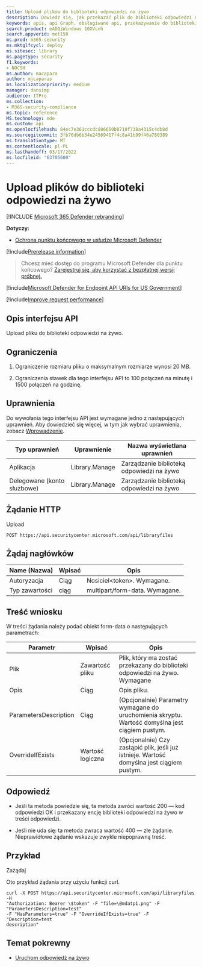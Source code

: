```yaml
---
title: Upload plików do biblioteki odpowiedzi na żywo
description: Dowiedz się, jak przekazać plik do biblioteki odpowiedzi na żywo.
keywords: apis, api Graph, obsługiwane api, przekazywanie do biblioteki
search.product: eADQiWindows 10XVcnh
search.appverid: met150
ms.prod: m365-security
ms.mktglfcycl: deploy
ms.sitesec: library
ms.pagetype: security
f1.keywords:
- NOCSH
ms.author: macapara
author: mjcaparas
ms.localizationpriority: medium
manager: dansimp
audience: ITPro
ms.collection:
- M365-security-compliance
ms.topic: reference
MS.technology: mde
ms.custom: api
ms.openlocfilehash: 84ec7e361cccdc886650b0710f738a4315c4db8d
ms.sourcegitcommit: 3fb76db6b34e24569417f4c8a41b99f46a780389
ms.translationtype: MT
ms.contentlocale: pl-PL
ms.lasthandoff: 03/17/2022
ms.locfileid: "63705600"
---
```

#  <a name="upload-files-to-the-live-response-library"></a>Upload plików do biblioteki odpowiedzi na żywo  

[!INCLUDE [Microsoft 365 Defender rebranding](../../includes/microsoft-defender.md)]

**Dotyczy:**
- [Ochrona punktu końcowego w usłudze Microsoft Defender](https://go.microsoft.com/fwlink/p/?linkid=2146631)

[!include[Prerelease information](../../includes/prerelease.md)]

>Chcesz mieć dostęp do programu Microsoft Defender dla punktu końcowego? [Zarejestruj się, aby korzystać z bezpłatnej wersji próbnej.](https://www.microsoft.com/microsoft-365/windows/microsoft-defender-atp?ocid=docs-wdatp-exposedapis-abovefoldlink) 

[!include[Microsoft Defender for Endpoint API URIs for US Government](../../includes/microsoft-defender-api-usgov.md)]

[!include[Improve request performance](../../includes/improve-request-performance.md)]

## <a name="api-description"></a>Opis interfejsu API

Upload pliku do biblioteki odpowiedzi na żywo.

## <a name="limitations"></a>Ograniczenia

1.  Ograniczenie rozmiaru pliku o maksymalnym rozmiarze wynosi 20 MB.

2.  Ograniczenia stawek dla tego interfejsu API to 100 połączeń na minutę i 1500 połączeń na godzinę.

## <a name="permissions"></a>Uprawnienia

Do wywołania tego interfejsu API jest wymagane jedno z następujących uprawnień. Aby dowiedzieć się więcej, w tym jak wybrać uprawnienia, zobacz [Wprowadzenie](apis-intro.md).


| Typ uprawnień                    | Uprawnienie     | Nazwa wyświetlana uprawnień        |
|------------------------------------|----------------|--------------------------------|
| Aplikacja                        | Library.Manage | Zarządzanie biblioteką odpowiedzi na żywo |
| Delegowane (konto służbowe) | Library.Manage | Zarządzanie biblioteką odpowiedzi na żywo |

## <a name="http-request"></a>Żądanie HTTP

Upload

```HTTP
POST https://api.securitycenter.microsoft.com/api/libraryfiles
```

## <a name="request-headers"></a>Żądaj nagłówków

|  Name (Nazwa)   |    Wpisać    |       Opis                         |
|-----------------|--------|--------------------------------|
| Autoryzacja   | Ciąg | Nosiciel\<token>. Wymagane.      |
| Typ zawartości    | ciąg | multipart/form-data. Wymagane. |

## <a name="request-body"></a>Treść wniosku

W treści żądania należy podać obiekt form-data o następujących parametrach:

| Parametr         |     Wpisać         |       Opis                                        |
|-----------------------|--------------|------------------------------------------------------------|
| Plik                  | Zawartość pliku | Plik, który ma zostać przekazany do biblioteki odpowiedzi na żywo. Wymagane |
| Opis           | Ciąg       | Opis pliku.                                  |
| ParametersDescription | Ciąg       | (Opcjonalnie) Parametry wymagane do uruchomienia skryptu. Wartość domyślna jest ciągiem pustym.                |
| OverrideIfExists      | Wartość logiczna      | (Opcjonalnie) Czy zastąpić plik, jeśli już istnieje. Wartość domyślna jest ciągiem pustym.          |



## <a name="response"></a>Odpowiedź

-   Jeśli ta metoda powiedzie się, ta metoda zwróci wartość 200 — kod odpowiedzi OK i przekazany encję biblioteki odpowiedzi na żywo w treści odpowiedzi.

-   Jeśli nie uda się: ta metoda zwraca wartość 400 — złe żądanie.  
    Nieprawidłowe żądanie wskazuje zwykle niepoprawną treść.

## <a name="example"></a>Przykład

Zażądaj

Oto przykład żądania przy użyciu funkcji curl.

```CURL
curl -X POST https://api.securitycenter.microsoft.com/api/libraryfiles -H
"Authorization: Bearer \$token" -F "file=\@mdatp1.png" -F
"ParametersDescription=test"  
-F "HasParameters=true" -F "OverrideIfExists=true" -F "Description=test
description"
```

## <a name="related-topic"></a>Temat pokrewny

-  [Uruchom odpowiedź na żywo](run-live-response.md) 